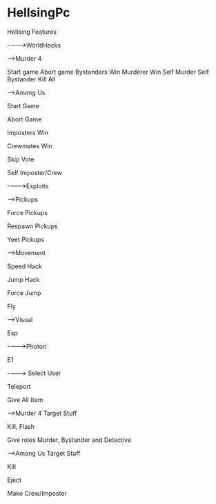 # HellsingPc
Hellsing Features

---->WorldHacks

-->Murder 4

Start game
Abort game
Bystanders Win
Murderer Win
Self Murder
Self Bystander
Kill All


-->Among Us

Start Game

Abort Game

Imposters Win

Crewmates Win

Skip Vote

Self Imposter/Crew


---->Exploits

-->Pickups

Force Pickups

Respawn Pickups

Yeet Pickups

-->Movement

Speed Hack

Jump Hack

Force Jump

Fly


-->Visual

Esp

---->Photon

E1

----> Select User

Teleport

Give All Item

-->Murder 4 Target Stuff

Kill, Flash

Give roles Murder, Bystander and Detective

-->Among Us Target Stuff

Kill

Eject

Make Crew/Imposter
